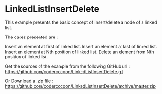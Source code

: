 # LinkedListInsertDelete
This example presents the basic concept of insert/delete a node of a linked list.

The cases presented are :

Insert an element at first of linked list.
Insert an element at last of linked list.
Insert an element at Nth position of linked list.
Delete an element from Nth position of linked list.

Get the sources of the example from the following GitHub url : https://github.com/codercocoon/LinkedListInsertDelete.git

Or Download a .zip file : https://github.com/codercocoon/LinkedListInsertDelete/archive/master.zip
